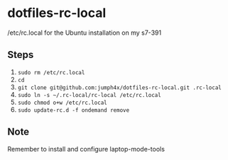 dotfiles-rc-local
=================

/etc/rc.local for the Ubuntu installation on my s7-391

## Steps

1. `sudo rm /etc/rc.local`
2. `cd`
3. `git clone git@github.com:jumph4x/dotfiles-rc-local.git .rc-local`
4. `sudo ln -s ~/.rc-local/rc-local /etc/rc.local`
5. `sudo chmod o+w /etc/rc.local`
6. `sudo update-rc.d -f ondemand remove`

## Note

Remember to install and configure laptop-mode-tools
